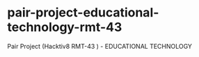 # pair-project-educational-technology-rmt-43
Pair Project (Hacktiv8 RMT-43 ) - EDUCATIONAL TECHNOLOGY
